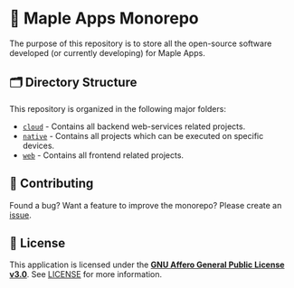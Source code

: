 # 🏢 Maple Apps Monorepo

The purpose of this repository is to store all the open-source software developed (or currently developing) for Maple Apps.

## 🗂️ Directory Structure

This repository is organized in the following major folders:

* [`cloud`](./cloud/README.md) - Contains all backend web-services related projects.
* [`native`](./native/README.md) - Contains all projects which can be executed on specific devices.
* [`web`](./web/README.md) - Contains all frontend related projects.

## 🤝 Contributing

Found a bug? Want a feature to improve the monorepo? Please create an [issue](https://github.com/mapleapps-ca/monorepo/issues/new).

## 📝 License

This application is licensed under the [**GNU Affero General Public License v3.0**](https://opensource.org/license/agpl-v3). See [LICENSE](LICENSE) for more information.
